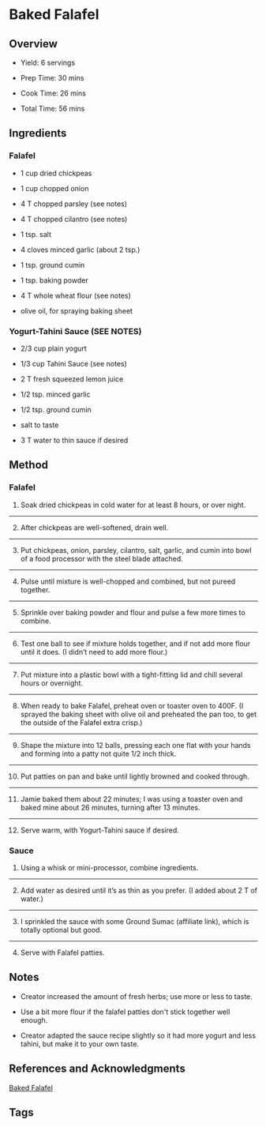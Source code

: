 # Baked Falafel

## Overview

- Yield: 6 servings

- Prep Time: 30 mins

- Cook Time: 26 mins

- Total Time: 56 mins

## Ingredients

### Falafel

- 1 cup dried chickpeas

- 1 cup chopped onion

- 4 T chopped parsley (see notes)

- 4 T chopped cilantro (see notes)

- 1 tsp. salt

- 4 cloves minced garlic (about 2 tsp.)

- 1 tsp. ground cumin

- 1 tsp. baking powder

- 4 T whole wheat flour (see notes)

- olive oil, for spraying baking sheet

### Yogurt-Tahini Sauce (SEE NOTES)

- 2/3 cup plain yogurt

- 1/3 cup Tahini Sauce (see notes)

- 2 T fresh squeezed lemon juice

- 1/2 tsp. minced garlic

- 1/2 tsp. ground cumin

- salt to taste

- 3 T water to thin sauce if desired


## Method

### Falafel

1. Soak dried chickpeas in cold water for at least 8 hours, or over night.
---
2. After chickpeas are well-softened, drain well.
---
3. Put chickpeas, onion, parsley, cilantro, salt, garlic, and cumin into bowl of a food processor with the steel blade attached.
---
4. Pulse until mixture is well-chopped and combined, but not pureed together.
---
5. Sprinkle over baking powder and flour and pulse a few more times to combine.
---
6. Test one ball to see if mixture holds together, and if not add more flour until it does. (I didn’t need to add more flour.)
---
7. Put mixture into a plastic bowl with a tight-fitting lid and chill several hours or overnight.
---
8. When ready to bake Falafel, preheat oven or toaster oven to 400F. (I sprayed the baking sheet with olive oil and preheated the pan too, to get the outside of the Falafel extra crisp.)
---
9. Shape the mixture into 12 balls, pressing each one flat with your hands and forming into a patty not quite 1/2 inch thick.
---
10. Put patties on pan and bake until lightly browned and cooked through.
---
11. Jamie baked them about 22 minutes; I was using a toaster oven and baked mine about 26 minutes, turning after 13 minutes.
---
12. Serve warm, with Yogurt-Tahini sauce if desired.

### Sauce

1. Using a whisk or mini-processor, combine ingredients.
---
2. Add water as desired until it’s as thin as you prefer. (I added about 2 T of water.)
---
3. I sprinkled the sauce with some Ground Sumac (affiliate link), which is totally optional but good.
---
4. Serve with Falafel patties.

## Notes

- Creator increased the amount of fresh herbs; use more or less to taste.

- Use a bit more flour if the falafel patties don't stick together well enough.

- Creator adapted the sauce recipe slightly so it had more yogurt and less tahini, but make it to your own taste.

## References and Acknowledgments

[Baked Falafel](https://kalynskitchen.com/recipe-for-baked-falafel-patties-with/)

## Tags


